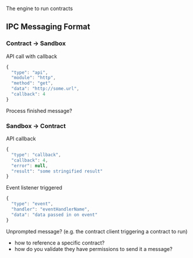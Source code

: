 The engine to run contracts

## IPC Messaging Format

### Contract -> Sandbox

API call with callback
```js
{
  "type": "api",
  "module": "http",
  "method": "get",
  "data": "http://some.url",
  "callback": 4
}
```

Process finished message?

### Sandbox -> Contract

API callback
```js
{
  "type": "callback",
  "callback": 4,
  "error": null,
  "result": "some stringified result"
}
```

Event listener triggered
```js
{
  "type": "event",
  "handler": "eventHandlerName",
  "data": "data passed in on event"
}
```

Unprompted message? (e.g. the contract client triggering a contract to run)
- how to reference a specific contract?
- how do you validate they have permissions to send it a message?
